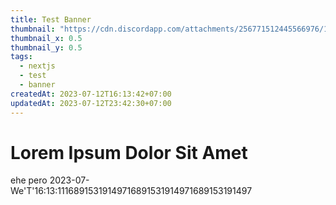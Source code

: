 ```yaml
---
title: Test Banner
thumbnail: "https://cdn.discordapp.com/attachments/256771512445566976/1127608431973519440/image.png"
thumbnail_x: 0.5
thumbnail_y: 0.5
tags:
  - nextjs
  - test
  - banner
createdAt: 2023-07-12T16:13:42+07:00
updatedAt: 2023-07-12T23:42:30+07:00
---
```

# Lorem Ipsum Dolor Sit Amet
ehe pero
2023-07-We'T'16:13:11168915319149716891531914971689153191497